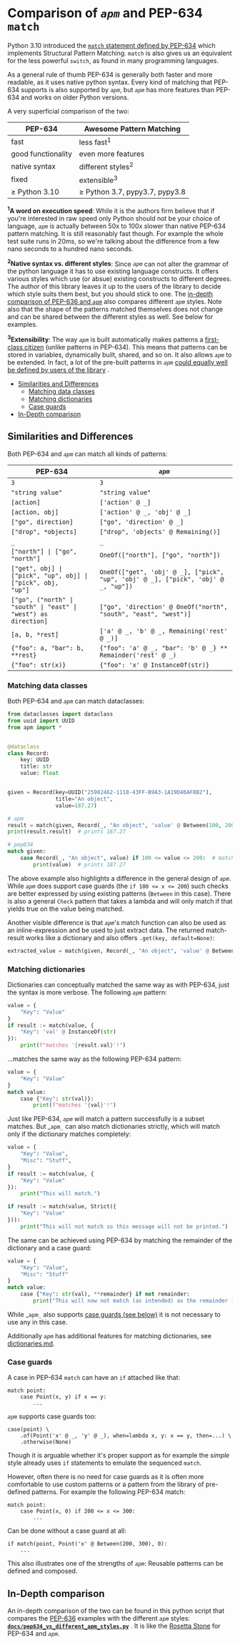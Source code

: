 # Comparison of _`apm`_ and PEP-634 `match`

Python 3.10 introduced the
[`match` statement defined by PEP-634](https://www.python.org/dev/peps/pep-0634/)
which implements Structural Pattern Matching. `match` is also gives us an equivalent for the less powerful `switch`, as
found in many programming languages.

As a general rule of thumb PEP-634 is generally both faster and more readable, as it uses native python syntax. Every
kind of matching that PEP-634 supports is also supported by _`apm`_, but _`apm`_
has more features than PEP-634 and works on older Python versions.

A very superficial comparison of the two:

| PEP-634            | Awesome Pattern Matching       |
| ------------------ | -------------------------------|
| fast               | less fast<sup>1</sup>          |
| good functionality | even more features             |
| native syntax      | different styles<sup>2</sup>   |
| fixed              | extensible<sup>3</sup>         |
| ≥ Python 3.10      | ≥ Python 3.7, pypy3.7, pypy3.8 |

**<sup>1</sup>A word on execution speed**: While it is the authors firm believe that if you're interested in raw speed
only Python should not be your choice of language, _`apm`_
is actually between 50x to 100x slower than native PEP-634 pattern matching. It is still reasonably fast though. For
example the whole test suite runs in 20ms, so we're talking about the difference from a few nano seconds to a hundred
nano seconds.

**<sup>2</sup>Native syntax vs. different styles**: Since _`apm`_ can not alter the grammar of the python language it
has to use existing language constructs. It offers various styles which use (or absue) existing constructs to different
degrees. The author of this library leaves it up to the users of the library to decide which style suits them best, but
you should stick to one.
The [in-depth comparison of PEP-636 and _`apm`_](https://github.com/scravy/awesome-pattern-matching/blob/main/docs/pep634_vs_different_apm_styles.py)
also compares different _`apm`_ styles. Note also that the shape of the patterns matched themselves does not change and
can be shared between the different styles as well. See below for examples.

**<sup>3</sup>Extensibility**: The way _`apm`_ is built automatically makes patterns a
[first-class citizen](https://en.wikipedia.org/wiki/First-class_citizen)
(unlike patterns in PEP-634). This means that patterns can be stored in variables, dynamically built, shared, and so on.
It also allows _`apm`_ to be extended. In fact, a lot of the pre-built patterns in _`apm`_
[could equally well be defined by users of the library](https://github.com/scravy/awesome-pattern-matching/blob/main/apm/patterns.py)
.


<!-- START doctoc generated TOC please keep comment here to allow auto update -->
<!-- DON'T EDIT THIS SECTION, INSTEAD RE-RUN doctoc TO UPDATE -->

- [Similarities and Differences](#similarities-and-differences)
  - [Matching data classes](#matching-data-classes)
  - [Matching dictionaries](#matching-dictionaries)
  - [Case guards](#case-guards)
- [In-Depth comparison](#in-depth-comparison)

<!-- END doctoc generated TOC please keep comment here to allow auto update -->


## Similarities and Differences

Both PEP-634 and _`apm`_ can match all kinds of patterns:

| PEP-634 | _`apm`_ |
| ------- | ------- |
| `3` | `3`|
| `"string value"` | `"string value"` |
| `[action]` | `['action' @ _]` |
| `[action, obj]` | `['action' @ _, 'obj' @ _]` |
| `["go", direction]` | `["go", 'direction' @ _]` |
| `["drop", *objects]` | `["drop", 'objects' @ Remaining()]` |
| `_` | `_` |
| <code>["north"] &#124; ["go", "north"]</code> | `OneOf(["north"], ["go", "north"])` |
| <code>["get", obj] &#124; ["pick", "up", obj] &#124; ["pick", obj, "up"]</code> | `OneOf(["get", 'obj' @ _], ["pick", "up", 'obj' @ _], ["pick", 'obj' @ _, "up"])` |
| <code>["go", ("north" &#124; "south" &#124; "east" &#124; "west") as direction]</code> | `["go", 'direction' @ OneOf("north", "south", "east", "west")]` |
| `[a, b, *rest]` | `['a' @ _, 'b' @ _, Remaining('rest' @ _)]` |
| `{"foo": a, "bar": b, **rest}` | `{"foo": 'a' @ _, "bar": 'b' @ _} ** Remainder('rest' @ _)` |
| `{"foo": str(x)}` | `{"foo": 'x' @ InstanceOf(str)}` |

### Matching data classes

Both PEP-634 and _`apm`_ can match dataclasses:

```python
from dataclasses import dataclass
from uuid import UUID
from apm import *


@dataclass
class Record:
    key: UUID
    title: str
    value: float


given = Record(key=UUID("25982462-1118-43FF-B9A3-1A19D46AF8B2"),
               title="An object",
               value=187.27)

# apm
result = match(given, Record(_, "An object", 'value' @ Between(100, 200)))
print(result.result)  # prints 187.27

# pep634
match given:
    case Record(_, "An object", value) if 100 <= value <= 200:  # matches
        print(value)  # prints 187.27
```

The above example also highlights a difference in the general design of _`apm`_. While _`apm`_ does support case
guards (the `if 100 <= x <= 200`) such checks are better expressed by using existing patterns (`Between` in this case).
There is also a general `Check` pattern that takes a lambda and will only match if that yields true on the value being
matched.

Another visible difference is that _`apm`_'s match function can also be used as an inline-expression and be used to just
extract data. The returned match-result works like a dictionary and also offers `.get(key, default=None)`:

```python
extracted_value = match(given, Record(_, "An object", 'value' @ Between(100, 200))).get('result', 0)
```

### Matching dictionaries

Dictionaries can conceptually matched the same way as with PEP-634, just the syntax is more verbose. The
following _`apm`_ pattern:

```python
value = {
    "Key": "Value"
}
if result := match(value, {
    "Key": 'val' @ InstanceOf(str)
}):
    print(f"matches '{result.val}'!")
```

...matches the same way as the following PEP-634 pattern:

```python
value = {
    "Key": "Value"
}
match value:
    case {"Key": str(val)}:
        print(f"matches '{val}'!")
```

Just like PEP-634, _`apm`_ will match a pattern successfully is a subset matches. But _`apm_` can also match
dictionaries strictly, which will match only if the dictionary matches completely:

```python
value = {
    "Key": "Value",
    "Misc": "Stuff",
}
if result := match(value, {
    "Key": "Value"
}):
    print("This will match.")

if result := match(value, Strict({
    "Key": "Value"
})):
    print("This will not match so this message will not be printed.")
```

The same can be achieved using PEP-634 by matching the remainder of the dictionary and a case guard:

```python
value = {
    "Key": "Value",
    "Misc": "Stuff"
}
match value:
    case {"Key": str(val), **remainder} if not remainder:
        print("This will now not match (as intended) as the remainder is explicitly checked to be empty.")
```

While _`apm_` also supports [case guards (see below)](#case-guards) it is not necessary to use any in this case.

Additionally _`apm`_ has additional features for matching dictionaries, see [dictionaries.md](dictionaries.md).

### Case guards

A case in PEP-634 `match` can have an `if` attached like that:

```
match point:
    case Point(x, y) if x == y:
        ...
```

_`apm`_ supports case guards too:

```
case(point) \
    .of(Point('x' @ _, 'y' @ _), when=lambda x, y: x == y, then=...) \
    .otherwise(None)
```

Though it is arguable whether it's proper support as for example the _simple_
style already uses `if` statements to emulate the sequenced `match`.

However, often there is no need for case guards as it is often more comfortable to use custom patterns or a pattern from
the library of pre-defined patterns. For example the following PEP-634 match:

```
match point:
    case Point(x, 0) if 200 <= x <= 300:
        ...
```

Can be done without a case guard at all:

```
if match(point, Point('x' @ Between(200, 300), 0):
    ...
```

This also illustrates one of the strengths of _`apm`_: Reusable patterns can be defined and composed.

## In-Depth comparison

An in-depth comparison of the two can be found in this python script that compares
the [PEP-636](https://www.python.org/dev/peps/pep-0636/) examples with the different _`apm`_
styles: **[`docs/pep634_vs_different_apm_styles.py`](https://github.com/scravy/awesome-pattern-matching/blob/main/docs/pep634_vs_different_apm_styles.py)**
. It is like the [Rosetta Stone](https://en.wikipedia.org/wiki/Rosetta_Stone) for PEP-634 and _`apm`_.


